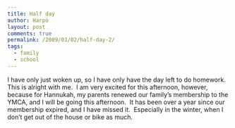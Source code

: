 ```yaml
---
title: Half day
author: Harpo
layout: post
comments: true
permalink: /2009/01/02/half-day-2/
tags:
  - family
  - school
---
```

I have only just woken up, so I have only have the day left to do homework.  This is alright with me.  I am very excited for this afternoon, however, because for Hannukah, my parents renewed our family&#8217;s membership to the YMCA, and I will be going this afternoon.  It has been over a year since our membership expired, and I have missed it.  Especially in the winter, when I don&#8217;t get out of the house or bike as much.